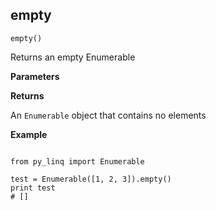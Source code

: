 ## empty

`empty()`

Returns an empty Enumerable

**Parameters**


**Returns**

An `Enumerable` object that contains no elements

**Example**

<pre><code>
from py_linq import Enumerable

test = Enumerable([1, 2, 3]).empty()
print test
# []
</code></pre>